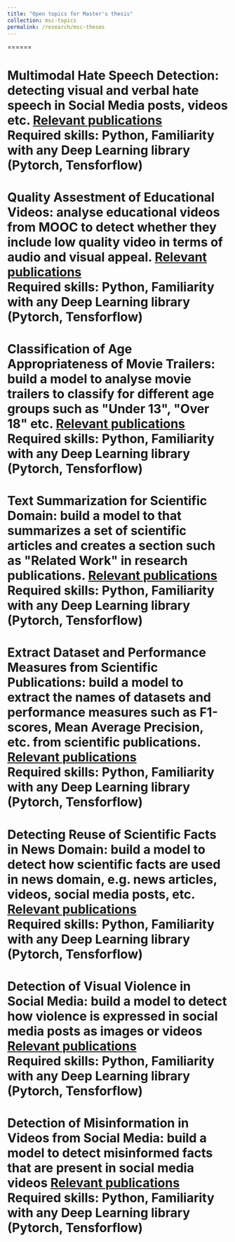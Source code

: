 ```yaml
---
title: "Open topics for Master's thesis"
collection: msc-topics
permalink: /research/msc-theses
---
```



======

  Multimodal Hate Speech Detection: detecting visual and verbal hate speech in Social Media posts, videos etc. [Relevant publications](https://scholar.google.com/scholar?hl=en&as_sdt=0%2C5&q=multimodal+hate+speech&btnG=)<br/>
  Required skills: Python, Familiarity with any Deep Learning library (Pytorch, Tensforflow)
======

  Quality Assestment of Educational Videos: analyse educational videos from MOOC to detect whether they include low quality video in terms of audio and visual appeal. [Relevant publications](https://scholar.google.com/scholar?hl=en&as_sdt=0%2C5&q=%22video+quality+assessment%22+%22mooc%22&btnG=)<br/>
  Required skills: Python, Familiarity with any Deep Learning library (Pytorch, Tensforflow)
======

  Classification of Age Appropriateness of Movie Trailers: build a model to analyse movie trailers to classify for different age groups such as "Under 13", "Over 18" etc. [Relevant publications](https://scholar.google.com/scholar?hl=en&as_sdt=0%2C5&as_ylo=2016&q=violence+scene+movie&btnG=)<br/>
  Required skills: Python, Familiarity with any Deep Learning library (Pytorch, Tensforflow)
======

  Text Summarization for Scientific Domain: build a model to that summarizes a set of scientific articles and creates a section such as "Related Work" in research publications. [Relevant publications](https://scholar.google.com/scholar?hl=en&as_sdt=0%2C5&as_ylo=2016&q=text+summarization+scholarly+data&btnG=)<br/>
  Required skills: Python, Familiarity with any Deep Learning library (Pytorch, Tensforflow)
======

  Extract Dataset and Performance Measures from Scientific Publications: build a model to extract the names of datasets and performance measures such as F1-scores, Mean Average Precision, etc. from scientific publications. [Relevant publications](https://scholar.google.com/scholar?hl=en&as_sdt=0%2C5&as_ylo=2016&q=extract+dataset+names+from+scholarly+data&btnG=)<br/>
  Required skills: Python, Familiarity with any Deep Learning library (Pytorch, Tensforflow)
======

  Detecting Reuse of Scientific Facts in News Domain: build a model to detect how scientific facts are used in news domain, e.g. news articles, videos, social media posts, etc. [Relevant publications](https://scholar.google.com/scholar?hl=en&as_sdt=0%2C5&as_ylo=2016&q=violence+scene+movie&btnG=)<br/>
  Required skills: Python, Familiarity with any Deep Learning library (Pytorch, Tensforflow)
======

  Detection of Visual Violence in Social Media: build a model to detect how violence is expressed in social media posts as images or videos [Relevant publications](https://scholar.google.com/scholar?hl=en&as_sdt=0%2C5&as_ylo=2016&q=visual+violence&btnG=)<br/>
  Required skills: Python, Familiarity with any Deep Learning library (Pytorch, Tensforflow)
======

  Detection of Misinformation in Videos from Social Media: build a model to detect misinformed facts that are present in social media videos [Relevant publications](https://scholar.google.com/scholar?hl=en&as_sdt=0%2C5&as_ylo=2016&q=misinformation+in+videos&btnG=&oq=mis)<br/>
  Required skills: Python, Familiarity with any Deep Learning library (Pytorch, Tensforflow)
======